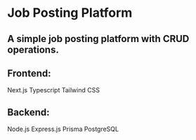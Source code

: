 # Job Posting Platform
## A simple job posting platform with CRUD operations.
## Frontend:
Next.js
Typescript
Tailwind CSS
## Backend:
Node.js
Express.js
Prisma
PostgreSQL
